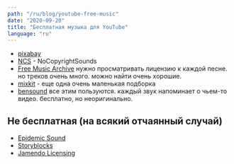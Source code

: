 ```yaml
---
path: "/ru/blog/youtube-free-music"
date: "2020-09-20"
title: "Бесплатная музыка для YouTube"
language: "ru"
---
```


- [pixabay](https://pixabay.com/music/)
- [NCS](https://ncs.io/music-search?q=&genre=&mood=&version=instrumental) - NoCopyrightSounds
- [Free Music Archive](https://freemusicarchive.org/search?adv=1&music-filter-CC-attribution-only=1&music-filter-CC-attribution-sharealike=1&music-filter-public-domain=1&music-filter-remix-allowed=1) нужно просматривать лицензию к каждой песне. но треков очень много. можно найти очень хорошие.
- [mixkit](https://mixkit.co/free-stock-music/) - еще одна очень маленькая подборка
- [bensound](https://www.bensound.com) все этим пользуются. каждый звук напоминает о чьем-то видео. бесплатно, но неоригинально.


## Не бесплатная (на всякий отчаянный случай)

- [Epidemic Sound](https://www.epidemicsound.com/personal-subscription/)
- [Storyblocks](https://www.storyblocks.com/audio)
- [Jamendo Licensing](https://licensing.jamendo.com/en/royalty-free-music)
